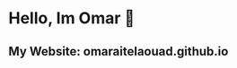 <h1>Hello, Im Omar 👋</h1>
<h2>My Website: omaraitelaouad.github.io</h2 class="yo" onclick="document.location = 'https://omaraitelaouad.github.io/'>
<style>
  .yo {
    color:blue;
  }
</style>

<!--
**omaraitelaouad/omaraitelaouad** is a ✨ _special_ ✨ repository because its `README.md` (this file) appears on your GitHub profile.

Here are some ideas to get you started:

- 🔭 I’m currently working on ...
- 🌱 I’m currently learning ...
- 👯 I’m looking to collaborate on ...
- 🤔 I’m looking for help with ...
- 💬 Ask me about ...
- 📫 How to reach me: ...
- 😄 Pronouns: ...
- ⚡ Fun fact: ...
-->
